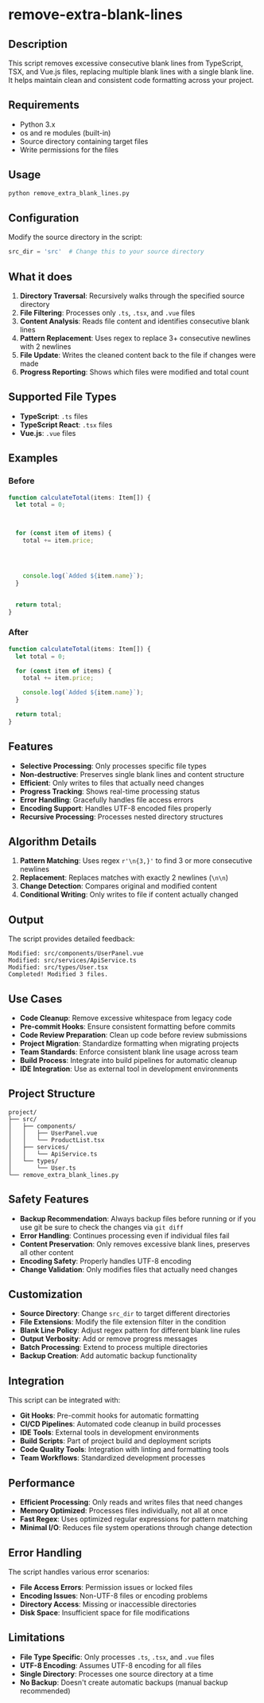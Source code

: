 # remove-extra-blank-lines

## Description
This script removes excessive consecutive blank lines from TypeScript, TSX, and Vue.js files, replacing multiple blank lines with a single blank line. It helps maintain clean and consistent code formatting across your project.

## Requirements
- Python 3.x
- os and re modules (built-in)
- Source directory containing target files
- Write permissions for the files

## Usage
```bash
python remove_extra_blank_lines.py
```

## Configuration
Modify the source directory in the script:
```python
src_dir = 'src'  # Change this to your source directory
```

## What it does
1. **Directory Traversal**: Recursively walks through the specified source directory
2. **File Filtering**: Processes only `.ts`, `.tsx`, and `.vue` files
3. **Content Analysis**: Reads file content and identifies consecutive blank lines
4. **Pattern Replacement**: Uses regex to replace 3+ consecutive newlines with 2 newlines
5. **File Update**: Writes the cleaned content back to the file if changes were made
6. **Progress Reporting**: Shows which files were modified and total count

## Supported File Types
- **TypeScript**: `.ts` files
- **TypeScript React**: `.tsx` files
- **Vue.js**: `.vue` files

## Examples

### Before
```typescript
function calculateTotal(items: Item[]) {
  let total = 0;



  for (const item of items) {
    total += item.price;




    console.log(`Added ${item.name}`);
  }


  return total;
}
```

### After
```typescript
function calculateTotal(items: Item[]) {
  let total = 0;

  for (const item of items) {
    total += item.price;

    console.log(`Added ${item.name}`);
  }

  return total;
}
```

## Features
- **Selective Processing**: Only processes specific file types
- **Non-destructive**: Preserves single blank lines and content structure
- **Efficient**: Only writes to files that actually need changes
- **Progress Tracking**: Shows real-time processing status
- **Error Handling**: Gracefully handles file access errors
- **Encoding Support**: Handles UTF-8 encoded files properly
- **Recursive Processing**: Processes nested directory structures

## Algorithm Details
1. **Pattern Matching**: Uses regex `r'\n{3,}'` to find 3 or more consecutive newlines
2. **Replacement**: Replaces matches with exactly 2 newlines (`\n\n`)
3. **Change Detection**: Compares original and modified content
4. **Conditional Writing**: Only writes to file if content actually changed

## Output
The script provides detailed feedback:
```
Modified: src/components/UserPanel.vue
Modified: src/services/ApiService.ts
Modified: src/types/User.tsx
Completed! Modified 3 files.
```

## Use Cases
- **Code Cleanup**: Remove excessive whitespace from legacy code
- **Pre-commit Hooks**: Ensure consistent formatting before commits
- **Code Review Preparation**: Clean up code before review submissions
- **Project Migration**: Standardize formatting when migrating projects
- **Team Standards**: Enforce consistent blank line usage across team
- **Build Process**: Integrate into build pipelines for automatic cleanup
- **IDE Integration**: Use as external tool in development environments

## Project Structure
```
project/
├── src/
│   ├── components/
│   │   ├── UserPanel.vue
│   │   └── ProductList.tsx
│   ├── services/
│   │   └── ApiService.ts
│   └── types/
│       └── User.ts
└── remove_extra_blank_lines.py
```

## Safety Features
- **Backup Recommendation**: Always backup files before running or if you use git be sure to check the changes via `git diff`
- **Error Handling**: Continues processing even if individual files fail
- **Content Preservation**: Only removes excessive blank lines, preserves all other content
- **Encoding Safety**: Properly handles UTF-8 encoding
- **Change Validation**: Only modifies files that actually need changes

## Customization
- **Source Directory**: Change `src_dir` to target different directories
- **File Extensions**: Modify the file extension filter in the condition
- **Blank Line Policy**: Adjust regex pattern for different blank line rules
- **Output Verbosity**: Add or remove progress messages
- **Batch Processing**: Extend to process multiple directories
- **Backup Creation**: Add automatic backup functionality

## Integration
This script can be integrated with:
- **Git Hooks**: Pre-commit hooks for automatic formatting
- **CI/CD Pipelines**: Automated code cleanup in build processes
- **IDE Tools**: External tools in development environments
- **Build Scripts**: Part of project build and deployment scripts
- **Code Quality Tools**: Integration with linting and formatting tools
- **Team Workflows**: Standardized development processes

## Performance
- **Efficient Processing**: Only reads and writes files that need changes
- **Memory Optimized**: Processes files individually, not all at once
- **Fast Regex**: Uses optimized regular expressions for pattern matching
- **Minimal I/O**: Reduces file system operations through change detection

## Error Handling
The script handles various error scenarios:
- **File Access Errors**: Permission issues or locked files
- **Encoding Issues**: Non-UTF-8 files or encoding problems
- **Directory Access**: Missing or inaccessible directories
- **Disk Space**: Insufficient space for file modifications

## Limitations
- **File Type Specific**: Only processes `.ts`, `.tsx`, and `.vue` files
- **UTF-8 Encoding**: Assumes UTF-8 encoding for all files
- **Single Directory**: Processes one source directory at a time
- **No Backup**: Doesn't create automatic backups (manual backup recommended)